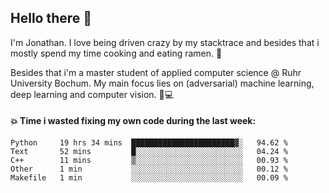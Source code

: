 ## Hello there 👋

I'm Jonathan. I love being driven crazy by my stacktrace and besides that i mostly spend my time cooking and eating ramen. 🍜

Besides that i'm a master student of applied computer science @ Ruhr University Bochum. 
My main focus lies on (adversarial) machine learning, deep learning and computer vision. 🔬💻

#### 💥 Time i wasted fixing my own code during the last week:

<!--START_SECTION:waka-->
```text
Python     19 hrs 34 mins  ███████████████████████▓░   94.62 % 
Text       52 mins         █░░░░░░░░░░░░░░░░░░░░░░░░   04.24 % 
C++        11 mins         ▒░░░░░░░░░░░░░░░░░░░░░░░░   00.93 % 
Other      1 min           ░░░░░░░░░░░░░░░░░░░░░░░░░   00.12 % 
Makefile   1 min           ░░░░░░░░░░░░░░░░░░░░░░░░░   00.09 % 
```
<!--END_SECTION:waka-->
